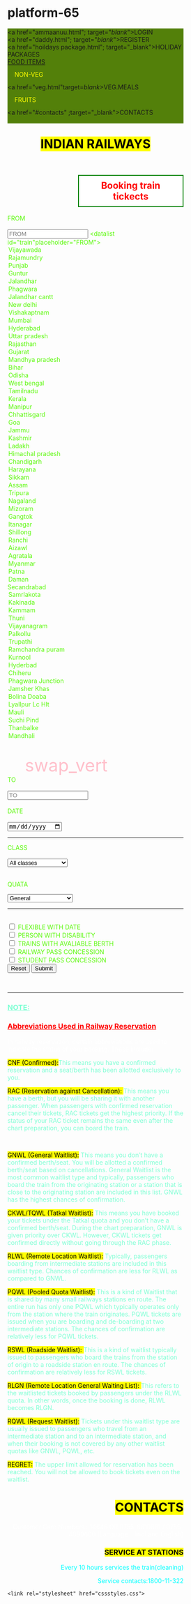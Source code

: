 # platform-65
<html>
    <head>
        <title>
            railway reservation
        </title>
        <style>
            *{
                box-sizing: border-box;
            }
            h2{
                background-color: white;
                color: red;
                border: 2px solid green;
                padding: 10px 20px;
                text-align: center;
                text-decoration: none;
                display: inline-block;
                margin-left:40%;
                margin-top: 35px;
            }
            h1.vivek{
                direction: rtl;
            }
            p.ll{
                color:white;
                direction:rtl;
            }
            p.oo{color: white;
                direction:rtl;
            }
ul {
  list-style-type: none;
  margin: 0;
  padding:0;
  overflow:hidden;
  background-color:rgb(83, 128, 10);
}

li {
  float:left;
}

li a, .dropbtn {
  display: inline-block;
  color: white;
  text-align: center;
  padding:20px;
  text-decoration: none;
}

li a:hover, .dropdown:hover .dropbtn {
  background-color: red;
}

li.dropdown {
  display: inline-block;
}

.dropdown-content {
  display: none;
  position: absolute;
  background-color: rgb(121, 234, 178);
  min-width: 160px;
  box-shadow: 0px 8px 16px 0px rgba(0,0,0,0.2);
  z-index: 1;
}
.dropdown-content a {
  color:yellow;
  padding: 12px 16px;
  text-decoration: none;
  display: block;
  text-align: left;
}
.dropdown-content a:hover {background-color:red;}
.dropdown:hover .dropdown-content {
 display: block;}
</style>
    </head>
    <body>
        <ul>
            <li class="pann"><a href="ammaanuu.html"; target="_blank_">LOGIN</a></li>
            <li><a href="daddy.html"; target="_blank_">REGISTER</a></li>
            <li><a href="hoildays package.html"; target="_blank">HOLIDAY PACKAGES</a></li> 
            <li class="dropdown"><a href="javascript:void(0)" class="dropbtn">FOOD ITEMS</a>
            <div class="dropdown-content">
                <a href="non-veg.html" target="_blank">NON-VEG</a>
                <a href="veg.html"target=_blank_>VEG.MEALS</a>
                <a href="fruits.html" target="_blank">FRUITS</a>
            </div>
            <li><a href="#contacts" ;target="_blank">CONTACTS</a></li>
            </li>   
        </ul>
        <h1 style="text-align:center;margin-top:30px;"><mark>INDIAN RAILWAYS</mark></h1>
        <h2>Booking train tickects</h2>
        <br>
        <form style="color:rgb(89, 249, 8)">
            <label>FROM</label><br><br>
            <input list="train" placeholder="FROM"/>
        <datalist id="train"placeholder="FROM">
            <option>Vijayawada</option>
            <option>Rajamundry</option>
            <option>Punjab</option>
            <option>Guntur</option>
            <option>Jalandhar</option>
            <option>Phagwara</option>
            <option>Jalandhar cantt</option>
            <option>New delhi</option>
            <option>Vishakaptnam</option>
            <option>Mumbai</option>
            <option>Hyderabad</option>
            <option>Uttar pradesh</option>
            <option>Rajasthan</option>
            <option>Gujarat</option>
            <option>Mandhya pradesh</option>
            <option>Bihar</option>
            <option>Odisha</option>
            <option>West bengal</option>
            <option>Tamilnadu</option>
            <option>Kerala</option>
            <option>Manipur</option>
            <option>Chhattisgard</option>
            <option>Goa</option>
            <option>Jammu</option>
            <option>Kashmir</option>
            <option>Ladakh</option>
            <option>Himachal pradesh</option>
            <option>Chandigarh</option>
            <option>Harayana</option>
            <option>Sikkam</option>
            <option>Assam</option>
            <option>Tripura</option>
            <option>Nagaland</option>
            <option>Mizoram</option>
            <option>Gangtok</option>
            <option>Itanagar</option>
            <option>Shillong</option>
            <option>Ranchi</option>
            <option>Aizawl</option>
            <option>Agratala</option>
            <option>Myanmar</option>
            <option>Patna</option>
            <option>Daman</option>
            <otion>Secandrabad</otion>
            <option>Samrlakota</option>
            <option>Kakinada</option>
            <option>Kammam</option>
            <option>Thuni</option>
            <option>Vijayanagram</option>
            <option>Palkollu</option>
            <option>Trupathi</option>
            <option>Ramchandra puram</option>
            <option>Kurnool</option>
            <option>Hyderbad</option>
            <option>Chiheru</option>
            <option>Phagwara Junction</option>
            <OPTION>Jamsher Khas</OPTION>
            <option>Bolina Doaba</option>
            <option>Lyallpur Lc Hlt</option>
            <option>Mauli</option>
            <option>Suchi Pind</option>
            <option>Thanbalke</option>
            <option>Mandhali</option>
        </datalist><br><br>
        <link rel="stylesheet" href="https://fonts.googleapis.com/css2?family=Material+Symbols+Outlined:opsz,wght,FILL,GRAD@48,400,0,0" />
        <span class="material-symbols-outlined" style="color:pink;font-size:40px;margin-left:40px">
          swap_vert
          </span>
          <br>
        <label>TO</label><br><br>
            <input list="too" placeholder="TO"/>
        <datalist id="too">
            <option>Vijayawada</option>
            <option>Rajamundry</option>
            <option>Punjab</option>
            <option>Guntur</option>
            <option>Jalandhar</option>
            <option>Phagwara</option>
            <option>Jalandhar cantt</option>
            <option>New delhi</option>
            <option>Vishakaptnam</option>
            <option>Mumbai</option>
            <option>Hyderabad</option>
            <option>Uttar pradesh</option>
            <option>Rajasthan</option>
            <option>Gujarat</option>
            <option>Mandhya pradesh</option>
            <option>Bihar</option>
            <option>Odisha</option>
            <option>West bengal</option>
            <option>Tamilnadu</option>
            <option>Kerala</option>
            <option>Manipur</option>
            <option>Chhattisgard</option>
            <option>Goa</option>
            <option>Jammu</option>
            <option>Kashmir</option>
            <option>Ladakh</option>
            <option>Himachal pradesh</option>
            <option>Chandigarh</option>
            <option>Harayana</option>
            <option>Sikkam</option>
            <option>Assam</option>
            <option>Tripura</option>
            <option>Nagaland</option>
            <option>Mizoram</option>
            <otion>Secandrabad</otion>
            <option>Samrlakota</option>
            <option>Kakinada</option>
            <option>Kammam</option>
            <option>Thuni</option>
            <option>Vijayanagram</option>
            <option>Palkollu</option>
            <option>Trupathi</option>
            <option>Ramchandra puram</option>
            <option>Kurnool</option>
            <option>Hyderbad</option>
            <option>Chiheru</option>
            <option>Phagwara Junction</option>
            <OPTION>Jamsher Khas</OPTION>
            <option>Bolina Doaba</option>
            <option>Lyallpur Lc Hlt</option>
            <option>Mauli</option>
            <option>Suchi Pind</option>
            <option>Thanbalke</option>
            <option>Mandhali</option>
            <option>A N Dev Nagar</option>
            <option>Abhaipur</option>
            <option>Abhayapuri Asam</option>
            <option>Abohar</option>
            <option>Achalda</option>
            <option>Achhnera Junction</option>
            <option>Adas Road</option>
            <option>Adavali</option>
            <option></option>
        </datalist><br><br>
        <label for="date">DATE</label><br><br>
        <input type="date" id="date">
        <hr>
        <label>CLASS</label><br><br>
        <select>
            <option>All classes</option>
            <option>Ac first class</option>
            <option>Ac 2 tier</option>
            <option>Ac 3 tier</option>
            <option>Ac chair car</option>
            <option>Ac 3 economy</option>
            <option>Exec.chair car</option>
            <option>Sleeper</option>
            <option>First class</option>
            <option>Second sitting</option>
            <option>Vistadome non ac </option>
            <option>vistadome chair car</option>
            <option>vistadome ac</option>
        </select><br><br>
        <p>QUATA</p>
        <select>
            <option>General</option>
            <option>Ladies</option>
            <option>Tatkal</option> 
            <option>Lower berth/sr.citizen</option>
            <option>Premium Tatkal</option>
            <option>Person with disablility</option>
        </select>
    <hr>
    <form style="color:bisque"><br>
    <input type="checkbox" id="checkbox">
    <label for="checkbox">FLEXIBLE WITH DATE</label><br>
    <input type="checkbox" id="krishna">
    <label for="krishna">PERSON WITH DISABILITY</label><br>
    <input type="checkbox" id="kalyan">
    <label for="pavan">TRAINS WITH AVALIABLE BERTH</label><br>
    <input type="checkbox" id="manikanta">
    <label for="manikanta">RAILWAY PASS CONCESSION</label><br>
    <input type="checkbox" id="king">
    <label for="king">STUDENT PASS CONCESSION</label><br>
    <input type="reset">
    <input type="submit" >
    </form>
    <br>
    <HR>
    <h3 style="color:aquamarine"><u>NOTE:</u></h3>
    <h3 style="color:red"><u>Abbreviations Used in Railway Reservation</u></h3>
    <p style="color:white">In railway reservation, certain abbreviations are used to indicate the status of your booking. These include:</p>
     <p style="color:aquamarine"><mark>CNF (Confirmed):</mark>This means you have a confirmed reservation and a seat/berth has been allotted exclusively to you.
    </p> 
    <p style="color:aquamarine"><mark>RAC (Reservation against Cancellation): </mark>This means you have a berth, but you will be sharing it with another passenger. When passengers with confirmed reservation cancel their tickets, RAC tickets get the highest priority. If the status of your RAC ticket remains the same even after the chart preparation, you can board the train.</p>  
    <p style="color:aquamarine"><mark>GNWL (General Waitlist):</mark> This means you don’t have a confirmed berth/seat. You will be allotted a confirmed berth/seat based on cancellations. General Waitlist is the most common waitlist type and typically, passengers who board the train from the originating station or a station that is close to the originating station are included in this list. GNWL has the highest chances of confirmation.</p>
    <p style="color:aquamarine"><mark>CKWL/TQWL (Tatkal Waitlist):</mark> This means you have booked your tickets under the Tatkal quota and you don’t have a confirmed berth/seat. During the chart preparation, GNWL is given priority over CKWL. However, CKWL tickets get confirmed directly without going through the RAC phase.</p>
    <p style="color:aquamarine"><mark>RLWL (Remote Location Waitlist):</mark> Typically, passengers boarding from intermediate stations are included in this waitlist type. Chances of confirmation are less for RLWL as compared to GNWL.</p>
    <p style="color:aquamarine"><mark>PQWL (Pooled Quota Waitlist):</mark> This is a kind of Waitlist that is shared by many small railways stations en route. The entire run has only one PQWL which typically operates only from the station where the train originates. PQWL tickets are issued when you are boarding and de-boarding at two intermediate stations. The chances of confirmation are relatively less for PQWL tickets.
    </p>
    <p style="color:aquamarine"><mark>RSWL (Roadside Waitlist): </mark>This is a kind of waitlist typically issued to passengers who board the trains from the station of origin to a roadside station en route. The chances of confirmation are relatively less for RSWL tickets.
    </p>
    <p style="color:aquamarine"><mark>RLGN (Remote Location General Waiting List): </mark>This refers to the waitlisted tickets booked by passengers under the RLWL quota. In other words, once the booking is done, RLWL becomes RLGN.</p>
    <p style="color:aquamarine"><mark>RQWL (Request Waitlist):</mark> Tickets under this waitlist type are usually issued to passengers who travel from an intermediate station and to an intermediate station, and when their booking is not covered by any other waitlist quotas like GNWL, PQWL, etc.</p>
    <p style="color:aquamarine"><mark>REGRET:</mark> The upper limit allowed for reservation has been reached. You will not be allowed to book tickets even on the waitlist.
    </p>
    <h1 class="vivek"><mark>CONTACTS</mark></h1>
    <p class="ll">Customer Care Numbers : 14646 OR 0755-6610661 / 0755-4090600 (Language: Hindi and English)</p>
    <h3 class="vivek" style="direction:rtl"><mark>SERVICE AT STATIONS</mark></h3>
    <p class="11" style="color:aqua;direction:rtl">Every 10 hours services the train(cleaning)</p>
    <p style="color:aqua;direction:rtl">Service contacts:1800-11-322</p>
    
    <link rel="stylesheet" href="cssstyles.css">
</body>
</html>
